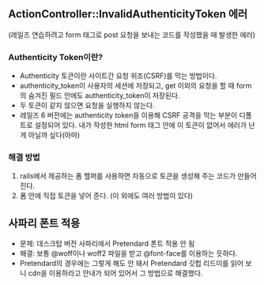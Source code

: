 ## ActionController::InvalidAuthenticityToken 에러

(레일즈 연습하려고 form 태그로 post 요청을 보내는 코드를 작성했을 때 발생한 에러)

### Authenticity Token이란?
- Authenticity 토큰이란 사이트간 요청 위조(CSRF)를 막는 방법이다.
- authenticity_token이 사용자의 세션에 저장되고, get 이외의 요청을 할 때 form의 숨겨진 필드 안에도 authenticity_token이 저장된다.
- 두 토큰이 같지 않으면 요청을 실행하지 않는다.
- 레일즈 6 버전에는 authenticity token을 이용해 CSRF 공격을 막는 부분이 디폴트로 설정되어 있다. 내가 작성한 html form 태그 안에 이 토큰이 없어서 에러가 난 게 아닐까 싶다(아마)

### 해결 방법
1. rails에서 제공하는 폼 헬퍼를 사용하면 자동으로 토큰을 생성해 주는 코드가 만들어진다.
2. 폼 안에 직접 토큰을 넣어 준다.
(이 외에도 여러 방법이 있다)

## 사파리 폰트 적용
- 문제: 데스크탑 버전 사파리에서 Pretendard 폰트 적용 안 됨
- 해결: 보통 @woff이나 woff2 파일을 받고 @font-face를 이용하는 듯하다.
- Pretendard의 경우에는 그렇게 해도 안 돼서 Pretendard 깃헙 리드미를 읽어 보니 cdn을 이용하라고 안내가 되어 있어서 그 방법으로 해결했다.
